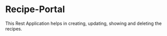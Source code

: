 # Recipe-Portal

This Rest Application helps in creating, updating, showing and deleting the recipes.
